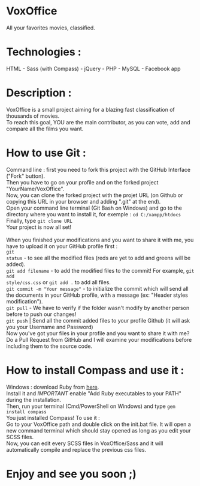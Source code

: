 # VoxOffice
All your favorites movies, classified.

# Technologies :
HTML - Sass (with Compass) - jQuery - PHP - MySQL - Facebook app

# Description :
VoxOffice is a small project aiming for a blazing fast classification of thousands of movies.<br>
To reach this goal, YOU are the main contributor, as you can vote, add and compare all the films you want.

# How to use Git :
Command line : first you need to fork this project with the GitHub Interface ("Fork" button).<br>
Then you have to go on your profile and on the forked project "YourName/VoxOffice".<br>
Now, you can clone the forked project with the projet URL (on Github or copying this URL in your browser and adding ".git" at the end).<br>
Open your command line terminal (Git Bash on Windows) and go to the directory where you want to install it, for exemple : <code>cd C:/xampp/htdocs</code><br>
Finally, type <code>git clone URL</code><br>
Your project is now all set!<br><br>
When you finished your modifications and you want to share it with me, you have to upload it on your GitHub profile first :<br>
<code>git status</code> - to see all the modified files (reds are yet to add and greens will be added).<br>
<code>git add filename</code> - to add the modified files to the commit! For example, <code>git add style/css.css</code> or <code>git add .</code> to add all files.<br>
<code>git commit -m "Your message"</code> - to initialize the commit which will send all the documents in your GitHub profile, with a message (ex: "Header styles modification").<br>
<code>git pull</code> - We have to verify if the folder wasn't modify by another person before to push our changes!<br> 
<code>git push</code> | Send all the commit added files to your profile Github (it will ask you your Username and Password)<br>
Now you've got your files in your profile and you want to share it with me? Do a Pull Request from GitHub and I will examine your modifications before including them to the source code.<br>

# How to install Compass and use it :
Windows : download Ruby from <a href="http://rubyinstaller.org/">here</a>.<br>
Install it and *IMPORTANT* enable "Add Ruby executables to your PATH" during the installation.<br>
Then, run your terminal (Cmd/PowerShell on Windows) and type <code>gem install compass</code><br>
You just installed Compass! To use it :<br>
Go to your VoxOffice path and double click on the init.bat file. It will open a new command terminal which should stay opened as long as you edit your SCSS files.<br>
Now, you can edit every SCSS files in VoxOffice/Sass and it will automatically compile and replace the previous css files.<br>

# Enjoy and see you soon ;)